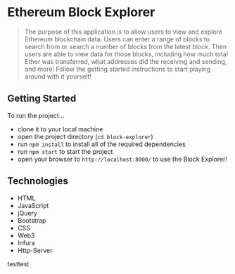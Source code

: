 # Ethereum Block Explorer
> The purpose of this application is to allow users to view and explore Ethereum blockchain data. Users can enter a range of blocks to search from or search a number of blocks from the latest block. Then users are able to view data for those blocks, including how much total Ether was transferred, what addresses did the receiving and sending, and more! Follow the getting started instructions to start playing around with it yourself!

## Getting Started
To run the project...
- clone it to your local machine
- open the project directory (`cd block-explorer`)
- run `npm install` to install all of the required dependencies
- run `npm start` to start the project
- open your browser to `http://localhost:8000/` to use the Block Explorer!

## Technologies
* HTML
* JavaScript
* jQuery
* Bootstrap
* CSS
* Web3
* Infura
* Http-Server


testtest
